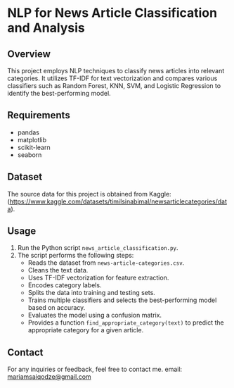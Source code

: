 # NLP for News Article Classification and Analysis

## Overview
This project employs NLP techniques to classify news articles into relevant categories. 
It utilizes TF-IDF for text vectorization and compares various classifiers such as Random Forest, KNN, SVM, 
and Logistic Regression to identify the best-performing model.

## Requirements
- pandas
- matplotlib
- scikit-learn
- seaborn

## Dataset
The source data for this project is obtained from Kaggle:
(https://www.kaggle.com/datasets/timilsinabimal/newsarticlecategories/data).

## Usage
1. Run the Python script `news_article_classification.py`.
2. The script performs the following steps:
   - Reads the dataset from `news-article-categories.csv`.
   - Cleans the text data.
   - Uses TF-IDF vectorization for feature extraction.
   - Encodes category labels.
   - Splits the data into training and testing sets.
   - Trains multiple classifiers and selects the best-performing model based on accuracy.
   - Evaluates the model using a confusion matrix.
   - Provides a function `find_appropriate_category(text)` to predict the appropriate category for a given article.


## Contact
For any inquiries or feedback, feel free to contact me.
email: mariamsaiqodze@gmail.com


